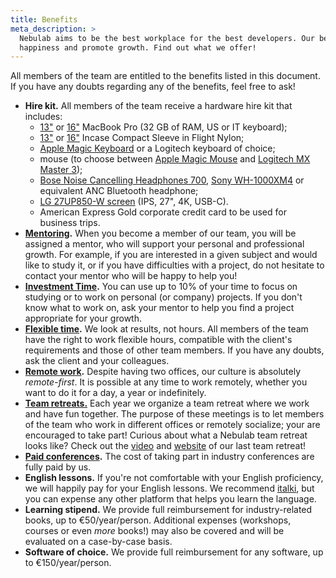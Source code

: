 ```yaml
---
title: Benefits
meta_description: >
  Nebulab aims to be the best workplace for the best developers. Our benefits are meant to increase
  happiness and promote growth. Find out what we offer!
---
```


All members of the team are entitled to the benefits listed in this document. If you have any doubts
regarding any of the benefits, feel free to ask!

- **Hire kit.** All members of the team receive a hardware hire kit that includes:
  - [13"](https://www.apple.com/shop/buy-mac/macbook-pro/13-inch-space-gray-2.0ghz-intel-core-i5-quad-core-processor-with-intel-iris-plus-graphics-512gb#)
  or [16"](https://www.apple.com/shop/buy-mac/macbook-pro/16-inch-space-gray-2.6ghz-6-core-processor-512gb#)
  MacBook Pro (32 GB of RAM, US or IT keyboard);
  - [13"](https://www.apple.com/shop/product/HPLG2ZM/A/incase-13-compact-sleeve-in-flight-nylon-for-macbook-air-and-macbook-pro)
  or [16"](https://www.apple.com/shop/product/HPCZ2ZM/A/incase-compact-sleeve-in-flight-nylon-for-16-macbook-pro-and-15-macbook-pro)
  Incase Compact Sleeve in Flight Nylon;
  - [Apple Magic Keyboard](https://www.apple.com/shop/product/MLA22LL/A/magic-keyboard-us-english)
  or a Logitech keyboard of choice;
  - mouse (to choose between [Apple Magic Mouse](https://www.apple.com/shop/product/MLA02LL/A/magic-mouse-2-silver)
  and [Logitech MX Master 3](https://www.logitech.com/en-us/products/mice/mx-master-3-mac-wireless-mouse.910-005693.html));
  - [Bose Noise Cancelling Headphones 700](https://www.bose.com/en_us/products/headphones/noise_cancelling_headphones/noise-cancelling-headphones-700.html#v=noise_cancelling_headphones_700_black), [Sony WH-1000XM4](https://electronics.sony.com/audio/headphones/headband/p/wh1000xm4)
  or equivalent ANC Bluetooth headphone;
  - [LG 27UP850-W screen](https://www.lg.com/us/monitors/lg-27up850-w-uhd-monitor) (IPS, 27", 4K,
  USB-C).
  - American Express Gold corporate credit card to be used for business trips.
- **[Mentoring](/personal-growth/mentoring-and-one-on-ones).**
  When you become a member of our team, you will be assigned a mentor, who will support your
  personal and professional growth. For example, if you are interested in a given subject and would
  like to study it, or if you have difficulties with a project, do not hesitate to contact your
  mentor who will be happy to help you!
- **[Investment Time](/personal-growth/investment-time).**
  You can use up to 10% of your time to focus on studying or to work on personal (or company) projects. If you don't
  know what to work on, ask your mentor to help you find a project appropriate for your growth.
- **[Flexible time](/how-we-work/where-when-and-how).**
  We look at results, not hours. All members of the team have the right to work flexible hours,
  compatible with the client's requirements and those of other team members. If you have any doubts,
  ask the client and your colleagues.
- **[Remote work](/how-we-work/where-when-and-how/#remote-work).**
  Despite having two offices, our culture is absolutely _remote-first_. It is possible at any time
  to work remotely, whether you want to do it for a day, a year or indefinitely.
- **[Team retreats.](/people-ops/travel-policy/#team-retreats)**
  Each year we organize a team retreat where we work and have fun together. The purpose of these
  meetings is to let members of the team who work in different offices or remotely socialize; your
  are encouraged to take part!
  Curious about what a Nebulab team retreat looks like? Check out the [video](https://youtu.be/gXsDfOmC6eY) and
  [website](https://retreat2019.nebulab.com) of our last team retreat!
- **[Paid conferences](/personal-growth/conferences).**
  The cost of taking part in industry conferences are fully paid by us.
- **English lessons.** If you're not comfortable with your English proficiency, we will happily pay
  for your English lessons. We recommend [italki](https://www.italki.com/), but you can expense any
  other platform that helps you learn the language.
- **Learning stipend.** We provide full reimbursement for industry-related books, up to
  €50/year/person. Additional expenses (workshops, courses or even _more_ books!) may also be
  covered and will be evaluated on a case-by-case basis.
- **Software of choice.** We provide full reimbursement for any software, up to €150/year/person.
